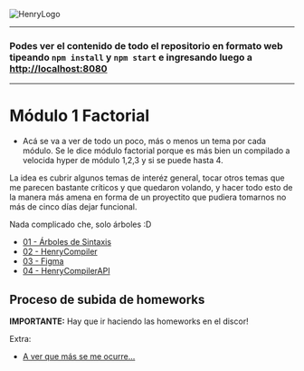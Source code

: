 ![HenryLogo](https://d31uz8lwfmyn8g.cloudfront.net/Assets/logo-henry-white-lg.png)

---

### Podes ver el contenido de todo el repositorio en formato web tipeando `npm install` y `npm start` e ingresando luego a <http://localhost:8080>

---

# Módulo 1 Factorial

- Acá se va a ver de todo un poco, más o menos un tema por cada módulo. Se le
dice módulo factorial porque es más bien un compilado a velocida hyper de módulo 
1,2,3 y si se puede hasta 4. 

La idea es cubrir algunos temas de interéz general, tocar otros temas que me parecen
bastante críticos y que quedaron volando, y hacer todo esto de la manera más amena 
en forma de un proyectito que pudiera tomarnos no más de cinco días dejar funcional.

Nada complicado che, solo árboles :D

<div class="hide">

- [01 - Árboles de Sintaxis](./01-ASTS)
- [02 - HenryCompiler](./02-HENRYCOMPILER)
- [03 - Figma](./03-FIGMA)
- [04 - HenryCompilerAPI](./04-HENRYCOMPILERAPI)

</div>

## Proceso de subida de homeworks

__IMPORTANTE:__ Hay que ir haciendo las homeworks en el discor!

Extra:

- [A ver que más se me ocurre...](./05-AVERQUEMASSEMEOCURRE)
